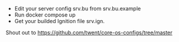 * Edit your server config srv.bu from srv.bu.example
* Run docker compose up
* Get your builded Ignition file srv.ign.

Shout out to https://github.com/twent/core-os-configs/tree/master
